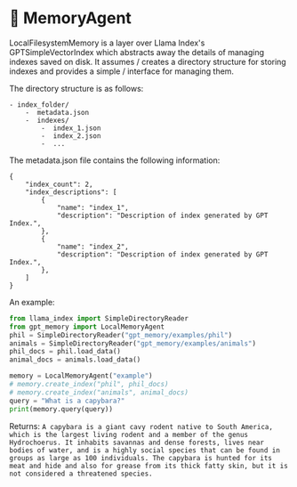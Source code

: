 # 🧠 MemoryAgent

LocalFilesystemMemory is a layer over Llama Index's GPTSimpleVectorIndex which
abstracts away the details of managing indexes saved on disk. It assumes /
creates a directory structure for storing indexes and provides a simple /
interface for managing them.

The directory structure is as follows:
```
- index_folder/
    -  metadata.json
    -  indexes/
        -  index_1.json
        -  index_2.json
        -  ...
```

The metadata.json file contains the following information:

```
{
    "index_count": 2,
    "index_descriptions": [
        {
            "name": "index_1",
            "description": "Description of index generated by GPT Index.",
        },
        {
            "name": "index_2",
            "description": "Description of index generated by GPT Index.",
        },
    ]
}
```

An example:

```python
from llama_index import SimpleDirectoryReader
from gpt_memory import LocalMemoryAgent
phil = SimpleDirectoryReader("gpt_memory/examples/phil")
animals = SimpleDirectoryReader("gpt_memory/examples/animals")
phil_docs = phil.load_data()
animal_docs = animals.load_data()

memory = LocalMemoryAgent("example")
# memory.create_index("phil", phil_docs)
# memory.create_index("animals", animal_docs)
query = "What is a capybara?"
print(memory.query(query))
```

Returns: ```A capybara is a giant cavy rodent native to South America, which is the largest living rodent and a member of the genus Hydrochoerus. It inhabits savannas and dense forests, lives near bodies of water, and is a highly social species that can be found in groups as large as 100 individuals. The capybara is hunted for its meat and hide and also for grease from its thick fatty skin, but it is not considered a threatened species.```
